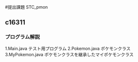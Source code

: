 #提出課題 STC_pmon
## c16311
### プログラム解説
1.Main.java
 テスト用プログラム
2.Pokemon.java
 ポケモンクラス
3.MyPokemon.java
 ポケモンクラスを継承したマイポケモンクラス
